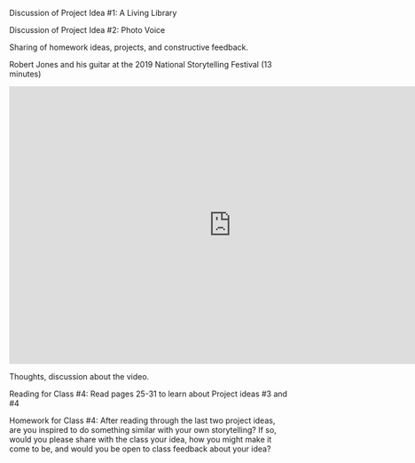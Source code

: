 Discussion of Project Idea #1: A Living Library

Discussion of Project Idea #2: Photo Voice

Sharing of homework ideas, projects, and constructive feedback.

Robert Jones and his guitar at the 2019 National Storytelling Festival (13 minutes)

<iframe width="800" height="500" src="https://www.youtube.com/embed/iP7GR_Sb7ZY" title="YouTube video player" frameborder="0" allow="accelerometer; autoplay; clipboard-write; encrypted-media; gyroscope; picture-in-picture" allowfullscreen></iframe>

Thoughts, discussion about the video. 

Reading for Class #4: Read pages 25-31 to learn about Project ideas #3 and #4

Homework for Class #4: After reading through the last two project ideas, are you inspired to do something similar with your own storytelling? If so, would you please share with the class your idea, how you might make it come to be, and would you be open to class feedback about your idea?
